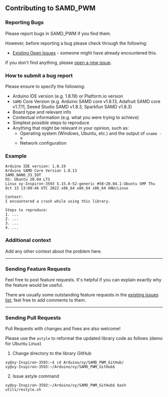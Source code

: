 ## Contributing to SAMD_PWM

### Reporting Bugs

Please report bugs in SAMD_PWM if you find them.

However, before reporting a bug please check through the following:

* [Existing Open Issues](https://github.com/khoih-prog/SAMD_PWM/issues) - someone might have already encountered this.

If you don't find anything, please [open a new issue](https://github.com/khoih-prog/SAMD_PWM/issues/new).

### How to submit a bug report

Please ensure to specify the following:

* Arduino IDE version (e.g. 1.8.19) or Platform.io version
* `SAMD` Core Version (e.g. Arduino SAMD core v1.8.13, Adafruit SAMD core v1.7.11, Seeed Studio SAMD v1.8.3, Sparkfun SAMD v1.8.3)
* Board type and relevant info
* Contextual information (e.g. what you were trying to achieve)
* Simplest possible steps to reproduce
* Anything that might be relevant in your opinion, such as:
  * Operating system (Windows, Ubuntu, etc.) and the output of `uname -a`
  * Network configuration


### Example

```
Arduino IDE version: 1.8.19
Arduino SAMD Core Version 1.8.13
SAMD_NANO_33_IOT
OS: Ubuntu 20.04 LTS
Linux xy-Inspiron-3593 5.15.0-52-generic #58~20.04.1-Ubuntu SMP Thu Oct 13 13:09:46 UTC 2022 x86_64 x86_64 x86_64 GNU/Linux

Context:
I encountered a crash while using this library.

Steps to reproduce:
1. ...
2. ...
3. ...
4. ...
```


### Additional context

Add any other context about the problem here.

---

### Sending Feature Requests

Feel free to post feature requests. It's helpful if you can explain exactly why the feature would be useful.

There are usually some outstanding feature requests in the [existing issues list](https://github.com/khoih-prog/SAMD_PWM/issues?q=is%3Aopen+is%3Aissue+label%3Aenhancement), feel free to add comments to them.

---

### Sending Pull Requests

Pull Requests with changes and fixes are also welcome!

Please use the `astyle` to reformat the updated library code as follows (demo for Ubuntu Linux)

1. Change directory to the library GitHub

```
xy@xy-Inspiron-3593:~$ cd Arduino/xy/SAMD_PWM_GitHub/
xy@xy-Inspiron-3593:~/Arduino/xy/SAMD_PWM_GitHub$
```

2. Issue astyle command

```
xy@xy-Inspiron-3593:~/Arduino/xy/SAMD_PWM_GitHub$ bash utils/restyle.sh
```


